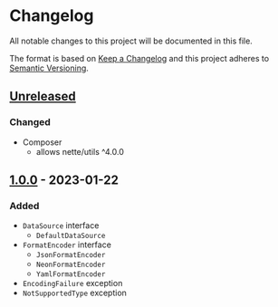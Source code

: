 # Changelog

All notable changes to this project will be documented in this file.

The format is based on [Keep a Changelog](http://keepachangelog.com/en/1.0.0/)
and this project adheres to [Semantic Versioning](http://semver.org/spec/v2.0.0.html).

## [Unreleased](https://github.com/orisai/data-sources/compare/1.0.0...HEAD)

### Changed

- Composer
	- allows nette/utils ^4.0.0

## [1.0.0](https://github.com/orisai/data-sources/releases/tag/1.0.0) - 2023-01-22

### Added

- `DataSource` interface
	- `DefaultDataSource`
- `FormatEncoder` interface
	- `JsonFormatEncoder`
	- `NeonFormatEncoder`
	- `YamlFormatEncoder`
- `EncodingFailure` exception
- `NotSupportedType` exception
